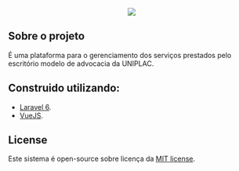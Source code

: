 <p align="center"><img src="https://uniplaclages.edu.br/assets/img/logo.png"></p>


## Sobre o projeto

É uma plataforma para o gerenciamento dos serviços prestados pelo escritório modelo de advocacia da UNIPLAC.

## Construido utilizando:

- [Laravel 6]().
- [VueJS]().

## License

Este sistema é open-source sobre licença da [MIT license](https://opensource.org/licenses/MIT).
